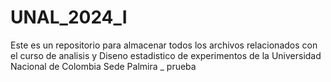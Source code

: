 # UNAL_2024_I
Este es un repositorio para almacenar todos los archivos relacionados con el curso de analisis y Diseno estadistico de experimentos de la Universidad Nacional de Colombia Sede Palmira _ prueba

